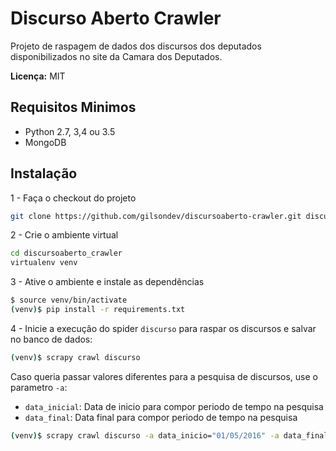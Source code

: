 # Discurso Aberto Crawler

Projeto de raspagem de dados dos discursos dos deputados disponibilizados no site da Camara dos Deputados.

**Licença:** MIT

## Requisitos Minimos

 - Python 2.7, 3,4 ou 3.5
 - MongoDB

## Instalação

1 - Faça o checkout do projeto

```bash
git clone https://github.com/gilsondev/discursoaberto-crawler.git discursoaberto_crawler
```

2 - Crie o ambiente virtual

```bash
cd discursoaberto_crawler
virtualenv venv
```

3 - Ative o ambiente e instale as dependências

```bash
$ source venv/bin/activate
(venv)$ pip install -r requirements.txt
```

4 - Inicie a execução do spider `discurso` para raspar os discursos e salvar no banco de dados:

```bash
(venv)$ scrapy crawl discurso
```

Caso queria passar valores diferentes para a pesquisa de discursos, use o parametro `-a`:

 - `data_inicial`: Data de inicio para compor periodo de tempo na pesquisa
 - `data_final`: Data final para compor periodo de tempo na pesquisa

```bash
(venv)$ scrapy crawl discurso -a data_inicio="01/05/2016" -a data_final="01/05/2016"
```
